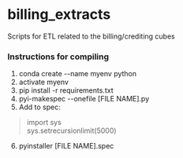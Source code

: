 # billing_extracts
Scripts for ETL related to the billing/crediting cubes


### Instructions for compiling

1) conda create --name myenv python
2) activate myenv
3) pip install -r requirements.txt
4) pyi-makespec --onefile [FILE NAME].py
5) Add to spec: 
>import sys <br>
>sys.setrecursionlimit(5000)
6) pyinstaller [FILE NAME].spec


